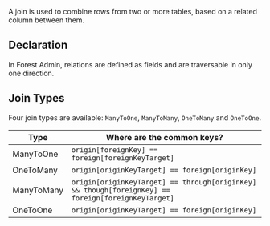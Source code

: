 A join is used to combine rows from two or more tables, based on a related column between them.

## Declaration

In Forest Admin, relations are defined as fields and are traversable in only one direction.

## Join Types

Four join types are available: `ManyToOne`, `ManyToMany`, `OneToMany` and `OneToOne`.

| Type       | Where are the common keys?                                                                         |
| ---------- | -------------------------------------------------------------------------------------------------- |
| ManyToOne  | `origin[foreignKey] == foreign[foreignKeyTarget]`                                                  |
| OneToMany  | `origin[originKeyTarget] == foreign[originKey]`                                                    |
| ManyToMany | `origin[originKeyTarget] == through[originKey] && though[foreignKey] == foreign[foreignKeyTarget]` |
| OneToOne   | `origin[originKeyTarget] == foreign[originKey]`                                                    |
